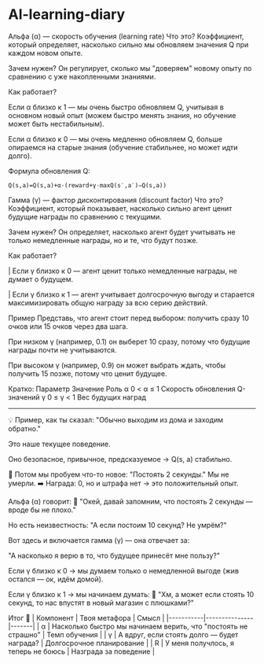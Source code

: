 # AI-learning-diary
Альфа (α) — скорость обучения (learning rate)
Что это? Коэффициент, который определяет, насколько сильно мы обновляем значения Q при каждом новом опыте.

Зачем нужен? Он регулирует, сколько мы "доверяем" новому опыту по сравнению с уже накопленными знаниями.

Как работает?

Если α близко к 1 — мы очень быстро обновляем Q, учитывая в основном новый опыт (можем быстро менять знания, но обучение может быть нестабильным).

Если α близко к 0 — мы очень медленно обновляем Q, больше опираемся на старые знания (обучение стабильнее, но может идти долго).

Формула обновления Q:
``` vbnet
Q(s,a)=Q(s,a)+α⋅(reward+γ⋅maxQ(s′,a′)−Q(s,a))
```
Гамма (γ) — фактор дисконтирования (discount factor)
Что это? Коэффициент, который показывает, насколько сильно агент ценит будущие награды по сравнению с текущими.

Зачем нужен? Он определяет, насколько агент будет учитывать не только немедленные награды, но и те, что будут позже.

Как работает?

| Если γ близко к 0 — агент ценит только немедленные награды, не думает о будущем.

| Если γ близко к 1 — агент учитывает долгосрочную выгоду и старается максимизировать общую награду за всю серию действий.

Пример
Представь, что агент стоит перед выбором: получить сразу 10 очков или 15 очков через два шага.

При низком γ (например, 0.1) он выберет 10 сразу, потому что будущие награды почти не учитываются.

При высоком γ (например, 0.9) он может выбрать ждать, чтобы получить 15 позже, потому что ценит будущее.

Кратко:
Параметр	Значение	Роль
α	0 < α ≤ 1	Скорость обновления Q-значений
γ	0 ≤ γ < 1	Вес будущих наград

---

💡 Пример, как ты сказал:
"Обычно выходим из дома и заходим обратно."

Это наше текущее поведение.

Оно безопасное, привычное, предсказуемое → Q(s, a) стабильно.

🤔 Потом мы пробуем что-то новое:
"Постоять 2 секунды."
Мы не умерли.
➡️ Награда: 0, но и штрафа нет → это положительный опыт.

Альфа (α) говорит:
🔸 "Окей, давай запомним, что постоять 2 секунды — вроде бы не плохо."

Но есть неизвестность:
"А если постоим 10 секунд? Не умрём?"

Вот здесь и включается гамма (γ) — она отвечает за:

"А насколько я верю в то, что будущее принесёт мне пользу?"

Если γ близко к 0 → мы думаем только о немедленной выгоде (жив остался — ок, идём домой).

Если γ близко к 1 → мы начинаем думать:
💭 "Хм, а может если стоять 10 секунд, то нас впустят в новый магазин с плюшками?"

Итог 🧾
| Компонент |	Твоя метафора |	Смысл |
|-----------|---------------|-------|
| α         |	Насколько быстро мы начинаем верить, что "постоять не страшно" |	Темп обучения |
| γ |	А вдруг, если стоять долго — будет награда? |	Долгосрочное планирование |
| R | У меня получлось, я теперь не боюсь | Назграда за поведение |


